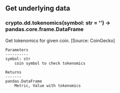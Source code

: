 ## Get underlying data 
### crypto.dd.tokenomics(symbol: str = '') -> pandas.core.frame.DataFrame

Get tokenomics for given coin. [Source: CoinGecko]

    Parameters
    ----------
    symbol: str
        coin symbol to check tokenomics

    Returns
    -------
    pandas.DataFrame
        Metric, Value with tokenomics
